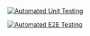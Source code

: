 [![Automated Unit Testing](https://github.com/runeunhjem/unit-testing-2/actions/workflows/unit-test.yml/badge.svg)](https://github.com/runeunhjem/unit-testing-2/actions/workflows/unit-test.yml)

[![Automated E2E Testing](https://github.com/runeunhjem/unit-testing-2/actions/workflows/e2e-test.yml/badge.svg)](https://github.com/runeunhjem/unit-testing-2/actions/workflows/e2e-test.yml)